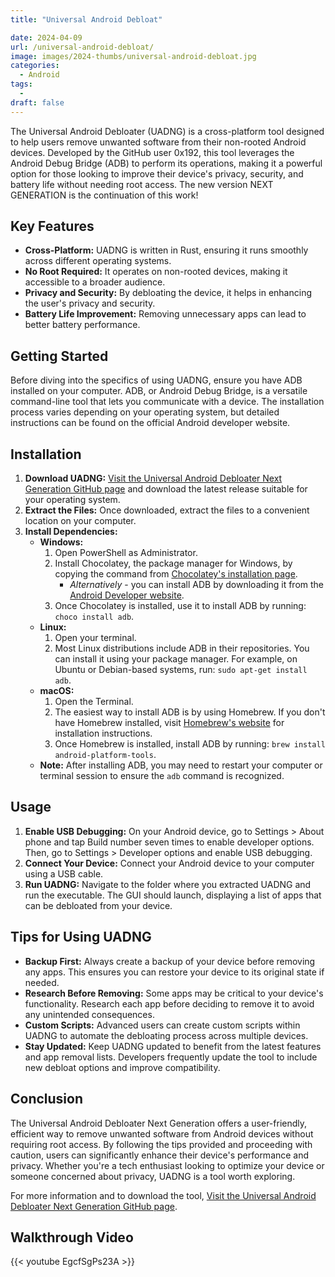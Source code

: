 ```yaml
---
title: "Universal Android Debloat"

date: 2024-04-09
url: /universal-android-debloat/
image: images/2024-thumbs/universal-android-debloat.jpg
categories:
  - Android
tags:
  - 
draft: false
---
```

The Universal Android Debloater (UADNG) is a cross-platform tool designed to help users remove unwanted software from their non-rooted Android devices. Developed by the GitHub user 0x192, this tool leverages the Android Debug Bridge (ADB) to perform its operations, making it a powerful option for those looking to improve their device's privacy, security, and battery life without needing root access. The new version NEXT GENERATION is the continuation of this work!
<!--more-->

## Key Features

- **Cross-Platform:** UADNG is written in Rust, ensuring it runs smoothly across different operating systems.
- **No Root Required:** It operates on non-rooted devices, making it accessible to a broader audience.
- **Privacy and Security:** By debloating the device, it helps in enhancing the user's privacy and security.
- **Battery Life Improvement:** Removing unnecessary apps can lead to better battery performance.

## Getting Started

Before diving into the specifics of using UADNG, ensure you have ADB installed on your computer. ADB, or Android Debug Bridge, is a versatile command-line tool that lets you communicate with a device. The installation process varies depending on your operating system, but detailed instructions can be found on the official Android developer website.

## Installation

1. **Download UADNG:** [Visit the Universal Android Debloater Next Generation GitHub page](https://github.com/Universal-Debloater-Alliance/universal-android-debloater-next-generation) and download the latest release suitable for your operating system.
2. **Extract the Files:** Once downloaded, extract the files to a convenient location on your computer.
3. **Install Dependencies:**
   - **Windows:**
     1. Open PowerShell as Administrator.
     2. Install Chocolatey, the package manager for Windows, by copying the command from [Chocolatey's installation page](https://chocolatey.org/install).
        - *Alternatively* - you can install ADB by downloading it from the [Android Developer website](https://dl.google.com/android/repository/platform-tools-latest-windows.zip).
     3. Once Chocolatey is installed, use it to install ADB by running: `choco install adb`.
   - **Linux:**
     1. Open your terminal.
     2. Most Linux distributions include ADB in their repositories. You can install it using your package manager. For example, on Ubuntu or Debian-based systems, run: `sudo apt-get install adb`.
   - **macOS:**
     1. Open the Terminal.
     2. The easiest way to install ADB is by using Homebrew. If you don't have Homebrew installed, visit [Homebrew's website](https://brew.sh/) for installation instructions.
     3. Once Homebrew is installed, install ADB by running: `brew install android-platform-tools`.
   - **Note:** After installing ADB, you may need to restart your computer or terminal session to ensure the `adb` command is recognized.


## Usage

1. **Enable USB Debugging:** On your Android device, go to Settings > About phone and tap Build number seven times to enable developer options. Then, go to Settings > Developer options and enable USB debugging.
2. **Connect Your Device:** Connect your Android device to your computer using a USB cable.
3. **Run UADNG:** Navigate to the folder where you extracted UADNG and run the executable. The GUI should launch, displaying a list of apps that can be debloated from your device.

## Tips for Using UADNG

- **Backup First:** Always create a backup of your device before removing any apps. This ensures you can restore your device to its original state if needed.
- **Research Before Removing:** Some apps may be critical to your device's functionality. Research each app before deciding to remove it to avoid any unintended consequences.
- **Custom Scripts:** Advanced users can create custom scripts within UADNG to automate the debloating process across multiple devices.
- **Stay Updated:** Keep UADNG updated to benefit from the latest features and app removal lists. Developers frequently update the tool to include new debloat options and improve compatibility.

## Conclusion

The Universal Android Debloater Next Generation offers a user-friendly, efficient way to remove unwanted software from Android devices without requiring root access. By following the tips provided and proceeding with caution, users can significantly enhance their device's performance and privacy. Whether you're a tech enthusiast looking to optimize your device or someone concerned about privacy, UADNG is a tool worth exploring.

For more information and to download the tool, [Visit the Universal Android Debloater Next Generation GitHub page](https://github.com/Universal-Debloater-Alliance/universal-android-debloater-next-generation).


## Walkthrough Video

{{< youtube EgcfSgPs23A >}}

